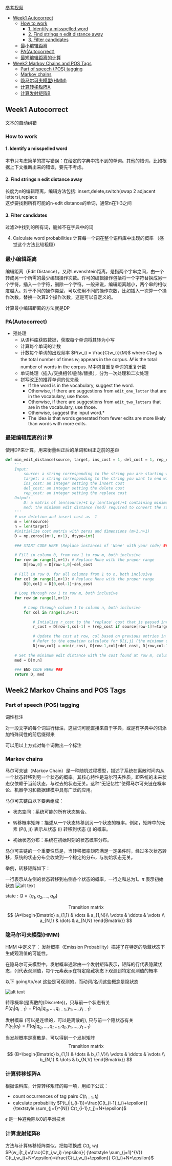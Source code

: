 


[参考视频](https://www.coursera.org/learn/probabilistic-models-in-nlp/)


- [Week1 Autocorrect](#week1-autocorrect)
  - [How to work](#how-to-work)
    - [1. Identify a misspelled word](#1-identify-a-misspelled-word)
    - [2. Find strings n edit distance away](#2-find-strings-n-edit-distance-away)
    - [3. Filter candidates](#3-filter-candidates)
  - [最小编辑距离](#最小编辑距离)
  - [PA(Autocorrect)](#paautocorrect)
  - [最短编辑距离的计算](#最短编辑距离的计算)
- [Week2 Markov Chains and POS Tags](#week2-markov-chains-and-pos-tags)
  - [Part of speech (POS) tagging](#part-of-speech-pos-tagging)
  - [Markov chains](#markov-chains)
  - [隐马尔可夫模型(HMM)](#隐马尔可夫模型hmm)
  - [计算转移矩阵A](#计算转移矩阵a)
  - [计算发射矩阵B](#计算发射矩阵b)


## Week1 Autocorrect

文本的自动纠错

### How to work

#### 1. Identify a misspelled word
本节只考虑简单的拼写错误：在给定的字典中找不到的单词。其他的错词，比如根据上下文推断出来的错误，要先不考虑。

#### 2. Find strings n edit distance away
长度为n的编辑距离，编辑方法包括: insert,delete,switch(swap 2 adjacent letters),replace<br>
这步要找到所有可能的n-edit distance的单词，通常n在1-3之间

#### 3. Filter candidates
过滤2中找到的所有词，删掉不在字典中的词

4. Calculate word probabilities
计算每一个词在整个语料库中出现的概率 （感觉这个方法比较粗糙）

### 最小编辑距离

编辑距离（Edit Distance），又称Levenshtein距离，是指两个字串之间，由一个转成另一个所需的最少编辑操作次数。许可的编辑操作包括将一个字符替换成另一个字符，插入一个字符，删除一个字符。一般来说，编辑距离越小，两个串的相似度越大。对于不同的操作类型，可以使用不同的操作次数，比如插入一次算一个操作次数，替换一次算2个操作次数，这是可以自定义的。

计算最小编辑距离的方法就是DP

### PA(Autocorrect)
- 预处理
  - 从语料库获取数据，获取每个单词将其转为小写
  - 计算每个单词的计数
  - 计数每个单词的出现频率
     $P(w_i) = \frac{C(w_i)}{M}$ 
where $C(w_i)$ is the total number of times $w_i$ appears in the corpus.
$M$ is the total number of words in the corpus. M中包含重复单词的重复计数
  - 单词处理（插入/交换相邻/删除/替换），分为一次处理和二次处理
  - 拼写改正的推荐单词的优先级
    * If the word is in the vocabulary, suggest the word. 
    * Otherwise, if there are suggestions from `edit_one_letter` that are in the vocabulary, use those. 
    * Otherwise, if there are suggestions from `edit_two_letters` that are in the vocabulary, use those. 
    * Otherwise, suggest the input word.*  
    * The idea is that words generated from fewer edits are more likely than words with more edits.

### 最短编辑距离的计算
使用DP来计算，用来衡量纠正后的单词和纠正之前的差距
``` python
def min_edit_distance(source, target, ins_cost = 1, del_cost = 1, rep_cost = 2):
    '''
    Input: 
        source: a string corresponding to the string you are starting with
        target: a string corresponding to the string you want to end with
        ins_cost: an integer setting the insert cost
        del_cost: an integer setting the delete cost
        rep_cost: an integer setting the replace cost
    Output:
        D: a matrix of len(source)+1 by len(target)+1 containing minimum edit distances
        med: the minimum edit distance (med) required to convert the source string to the target
    '''
    # use deletion and insert cost as  1
    m = len(source) 
    n = len(target) 
    #initialize cost matrix with zeros and dimensions (m+1,n+1) 
    D = np.zeros((m+1, n+1), dtype=int) 
    
    ### START CODE HERE (Replace instances of 'None' with your code) ###
    
    # Fill in column 0, from row 1 to row m, both inclusive
    for row in range(1,m+1): # Replace None with the proper range
        D[row,0] = D[row-1,0]+del_cost
        
    # Fill in row 0, for all columns from 1 to n, both inclusive
    for col in range(1,n+1): # Replace None with the proper range
        D[0,col] = D[0,col-1]+ins_cost
        
    # Loop through row 1 to row m, both inclusive
    for row in range(1,m+1):
        
        # Loop through column 1 to column n, both inclusive
        for col in range(1,n+1):
            
            # Intialize r_cost to the 'replace' cost that is passed into this function
            r_cost = D[row-1,col-1] + (rep_cost if source[row-1]!=target[col-1] else 0)
            
            # Update the cost at row, col based on previous entries in the cost matrix
            # Refer to the equation calculate for D[i,j] (the minimum of three calculated costs)
            D[row,col] = min(r_cost, D[row-1,col]+del_cost, D[row,col-1]+ins_cost)
            
    # Set the minimum edit distance with the cost found at row m, column n 
    med = D[m,n]
    
    ### END CODE HERE ###
    return D, med
```

## Week2 Markov Chains and POS Tags

### Part of speech (POS) tagging
词性标注

对一段文字的每个词进行标注，这些词可能直接来自于字典，或是有字典中的词添加特殊词性的前后缀得来

可以用以上方式对每个词做出一个标注

### Markov chains
马尔可夫链（Markov Chain）是一种随机过程模型，描述了系统在离散时间内从一个状态转移到另一个状态的概率。其核心特性是马尔可夫性质，即系统的未来状态仅依赖于当前状态，与过去的状态无关。这种“无记忆性”使得马尔可夫链在概率论、机器学习和数据建模中具有广泛的应用。


马尔可夫链由以下要素组成：

- 状态空间：系统可能的所有状态集合。

- 转移概率矩阵：描述从一个状态转移到另一个状态的概率。例如，矩阵中的元素 (P(i, j)) 表示从状态 (i) 转移到状态 (j) 的概率。

- 初始状态分布：系统在初始时刻的状态概率分布。

马尔可夫链的一个重要性质是，当转移概率矩阵满足一定条件时，经过多次状态转移，系统的状态分布会收敛到一个稳定的分布，与初始状态无关。

举例，转移矩阵如下：

一行表示从左侧的状态转移到右侧各个状态的概率，一行之和总为1。$\pi$ 表示初始状态
![alt text](afflix/image-5.png)

state :
$Q=\{q_1,q_2,...,q_N\}$

$$ \text{Transition matrix} $$
$$ {A=\begin{Bmatrix}
 a_{1,1} & \dots  & a_{1,N}\\
 \vdots  & \ddots  & \vdots \\
 a_{N,1} & \dots & a_{N,N}
\end{Bmatrix}} $$

### 隐马尔可夫模型(HMM)

HMM 中定义了：
发射概率（Emission Probability）描述了在特定的隐藏状态下生成观测值的可能性。

在隐马尔可夫模型中，发射概率通常由一个发射矩阵表示，矩阵的行代表隐藏状态，列代表观测值，每个元素表示在特定隐藏状态下观测到特定观测值的概率

以下 going/to/eat 这些是可观测的，而动词/名词这些概念是隐状态

![alt text](afflix/image-6.png)

转移概率(是离散的(Discrete))，只与前一个状态有关\
$P(q_t|q_{t-1})=P(q_t|q_q,...,q_{t-1},y_1,...,y_{t-1})$

发射概率 (可以是连续的，可以是离散的), 只与前一个隐状态有关\
$P(y_t|q_t)=P(q_t|q_q,...,q_{t-1},q_t,y_1,...,y_{t-1})$

当发射概率是离散是，可以得到一个发射矩阵
$$ \text{Transition matrix} $$
$$ {B=\begin{Bmatrix}
 b_{1,1} & \dots  & b_{1,V}\\
 \vdots  & \ddots  & \vdots \\
 b_{N,1} & \dots & b_{N,V}
\end{Bmatrix}} $$

### 计算转移矩阵A
根据语料库，计算转移矩阵的每一项，用如下公式：

- count occurrences of tag pairs  $C(t_{i-1},t_i)$
- calculate probability  $P(t_i|t_{i-1})=\frac{C(t_{i-1},t_i)+\epsilon}{ {\textstyle \sum_{j=1}^{N}} C(t_{i-1},t_j)+N*\epsilon}$

$\epsilon$ 是一种避免除以0的平滑技术

### 计算发射矩阵B
方法与计算转移矩阵类似，把每项换成  $C(t_i,w_i)$\
$P(w_i|t_i)=\frac{C(t_i,w_i)+\epsilon}{ {\textstyle \sum_{j=1}^{V}} C(t_i,w_j)+N*\epsilon}=\frac{C(t_i,w_i)+\epsilon}{ C(t_i)+N*\epsilon}$


